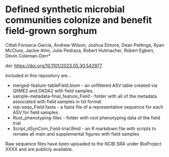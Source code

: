 # Defined synthetic microbial communities colonize and benefit field-grown sorghum
Citlali Fonseca-García, Andrew Wilson, Joshua Elmore, Dean Pettinga, Ryan McClure, Jackie Atim, Julie Pedraza, Robert Hutmacher, Robert Egbert, Devin Coleman-Derr* 

doi: https://doi.org/10.1101/2023.05.30.542977

Included in this repository are...

+	merged-feature-tableField.biom - an unfiltered ASV table created via QIIME2 and DADA2 with field samples.
+ sample-metadata-final_feature_Field - folder with all of the metadata associated with field samples in txt format
+ rep-seqs_Field.fasta - a fasta file of a representative sequence for each ASV for field samples
+ Root_phenotyping-files - folder with root phenotyping data of the field trial
+ Script_dSynCom_Field-trial.Rmd - an R markdown file with scripts to remake all main and supplemental figures with field samples

Raw sequence files have been uploaded to the NCBI SRA under BioProject XXXX and are publicly available.
